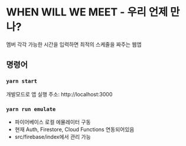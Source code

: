 # WHEN WILL WE MEET - 우리 언제 만나?

멤버 각각 가능한 시간을 입력하면 최적의 스케줄을 짜주는 웹앱

## 명령어

### `yarn start`

개발모드로 앱 실행
주소: http://localhost:3000

### `yarn run emulate`

- 파이어베이스 로컬 에뮬레이터 구동
- 현재 Auth, Firestore, Cloud Functions 연동되어있음
- src/firebase/index에서 관리 가능
